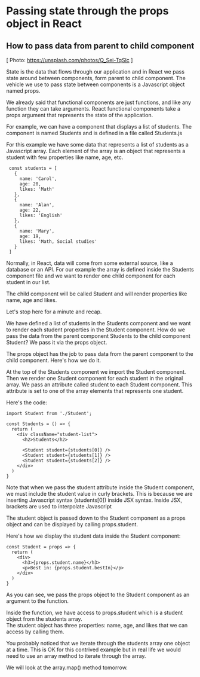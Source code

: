 # Passing state through the props object in React
## How to pass data from parent to child component

[ Photo: https://unsplash.com/photos/Q_Sei-TqSlc ]

State is the data that flows through our application and in React we pass state around between components, form parent to child component.
The vehicle we use to pass state between components is a Javascript object named props.

We already said that functional components are just functions, and like any function they can take arguments.
React functional components take a props argument that represents the state of the application.

For example, we can have a component that displays a list of students. The component is named Students and is defined in a file called Students.js

For this example we have some data that represents a list of students as a Javascript array. Each element of the array is an object that represents a student with few properties like name, age, etc.

```
 const students = [                   
   {                                  
     name: 'Carol',                   
     age: 20,                         
     likes: 'Math'                   
   },                                 
   {                                  
     name: 'Alan',                    
     age: 22,                         
     likes: 'English'                
   },                                 
   {                                  
     name: 'Mary',                    
     age: 19,                         
     likes: 'Math, Social studies'   
   }                                  
 ]                                    
```

Normally, in React, data will come from some external source, like a database or an API. For our example the array is defined inside the Students component file and we want to render one child component for each student in our list.

The child component will be called Student and will render properties like name, age and likes. 

Let's stop here for a minute and recap.

We have defined a list of students in the Students component and we want to render each student properties in the Student component. How do we pass the data from the parent component Students to the child component Student?
We pass it via the props object.

The props object has the job to pass data from the parent component to the child component. Here's how we do it.

At the top of the Students component we import the Student component.
Then we render one Student component for each student in the original array.
We pass an attribute called student to each Student component. 
This attribute is set to one of the array elements that represents one student.

Here's the code:

```
import Student from './Student';

const Students = () => {
  return (
    <div className="student-list">
      <h2>Students</h2>

      <Student student={students[0]} />
      <Student student={students[1]} />
      <Student student={students[2]} />
    </div>
  )
}

```

Note that when we pass the student attribute inside the Student component, we must include the student value in curly brackets.
This is because we are inserting Javascript syntax (students[0]) inside JSX syntax.  Inside JSX, brackets are used to interpolate Javascript

The student object is passed down to the Student component as a props object and can be displayed by calling props.student. 

Here's how we display the student data inside the Student component:


```
const Student = props => {
  return (
    <div>
      <h3>{props.student.name}</h3>
      <p>Best in: {props.student.bestIn}</p>
    </div>
  )
}

```

As you can see, we pass the props object to the Student component as an argument to the function.

Inside the function, we have access to props.student which is a student object from the students array.  
The student object has three properties: name, age, and likes that we can access by calling them.

You probably noticed that we iterate through the students array one object at a time. This is OK for this contrived example but in real life we would need to use an array method to iterate through the array.

We will look at the array.map() method tomorrow.

